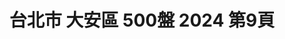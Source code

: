 ---
title: "台北市 大安區 500盤 2024 第9頁"
description: "台北市 大安區 500盤 2024 獲獎餐廳 第9頁"
keywords:
  - 美食競賽
  - 台灣美食
  - 美食精選
datePublished: "2025-06-30"
dateModified: "2025-07-02"
city: "台北市"
district: "大安區"
award: "500盤"
year: "2024"
page: 9
count: 73

restaurants:
  - name: "Zea"
    city: "台北市"
    district: "大安區"
    address: "台北市大安區仁愛路四段300巷20弄5號"
    phone: ""
    geo: "25.036342071191104, 121.55410521284944"
    link: "台北市/大安區/Zea"
    google_map: "https://maps.app.goo.gl/ScwFcevKTtKBrx2S6"
    footinder: "https://footinder.com.tw/%E5%8F%B0%E5%8C%97%E5%B8%82%E5%A4%A7%E5%AE%89%E5%8D%80/176069/"
    award:
    - name: "500盤"
      year: "2024"
---